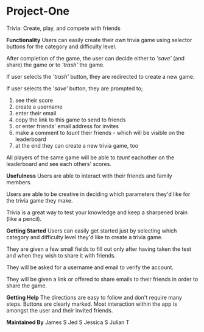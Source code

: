 # Project-One

Trivia: Create, play, and compete with friends

**Functionality**
Users can easily create their own trivia game using selector buttons for the category and difficulty level.

After completion of the game, the user can decide either to _'save'_ (and share) the game or to _'trash'_ the game.

If user selects the _'trash'_ button, they are redirected to create a new game.

If user selects the _'save'_ button, they are prompted to;

1. see their score
1. create a username
1. enter their email
1. copy the link to this game to send to friends
1. or enter friends' email address for invites
1. make a comment to _taunt_ their friends - which will be visible on the leaderboard
1. at the end they can create a new trivia game, too

All players of the same game will be able to _taunt_ eachother on the leaderboard and see each others' scores.

**Usefulness**
Users are able to interact with their friends and family members.

Users are able to be creative in deciding which parameters they'd like for the trivia game they make.

Trivia is a great way to test your knowledge and keep a sharpened brain (like a pencil).

**Getting Started**
Users can easily get started just by selecting which category and difficulty level they'd like to create a trivia game.

They are given a few small fields to fill out only after having taken the test and when they wish to share it with friends.

They will be asked for a username and email to verify the account.

They will be given a link or offered to share emails to their friends in order to share the game.

**Getting Help**
The directions are easy to follow and don't require many steps. Buttons are clearly marked. Most interaction within the app is amongst the user and their invited friends.

**Maintained By**
James S
Jed S
Jessica S
Julian T
